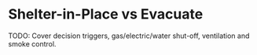# Shelter-in-Place vs Evacuate

TODO: Cover decision triggers, gas/electric/water shut-off, ventilation and smoke control.

